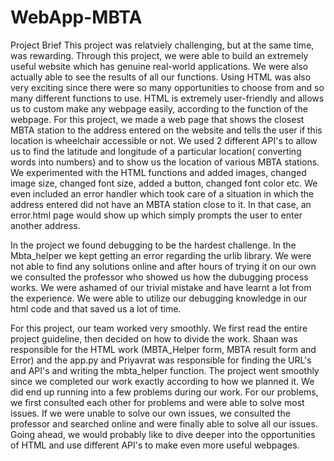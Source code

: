 # WebApp-MBTA
Project Brief
This project was relatviely challenging, but at the same time, was rewarding. Through this project, we were able to build an extremely useful website which has genuine real-world applications. We were also actually able to see the results of all our functions. Using HTML was also very exciting since there were so many opportunities to choose from and so many different functions to use. HTML is extremely user-friendly and allows us to custom make any webpage easily, according to the function of the webpage. For this project, we made a web page that shows the closest MBTA station to the address entered on the website and tells the user if this location is wheelchair accessible or not. We used 2 different API's to allow us to find the latitude and longitude of a particular location( converting words into numbers) and to show us the location of various MBTA stations. We experimented with the HTML functions and added images, changed image size, changed font size, added a button, changed font color etc. We even included an error handler which took care of a situation in which the address entered did not have an MBTA station close to it. In that case, an error.html page would show up which simply prompts the user to enter another address. 

In the project we found debugging to be the hardest challenge. In the Mbta_helper we kept getting an error regarding the urlib library. We were not able to find any solutions online and after hours of trying it on our own we consulted the professor who showed us how the dubugging process works. We were ashamed of our trivial mistake and have learnt a lot from the experience. We were able to utilize our debugging knowledge in our html code and that saved us a lot of time. 

For this project, our team worked very smoothly. We first read the entire project guideline, then decided on how to divide the work. Shaan was responsible for the HTML work (MBTA_Helper form, MBTA result form and Error) and the app.py and Priyavrat was responsible for finding the URL's and API's and writing the mbta_helper function. The project went smoothly since we completed our work exactly according to how we planned it. We did end up running into a few problems during our work. For our problems, we first consulted each other for problems and were able to solve most issues. If we were unable to solve our own issues, we consulted the professor and searched online and were finally able to solve all our issues. Going ahead, we would probably like to dive deeper into the opportunities of HTML and use different API's to make even more useful webpages. 